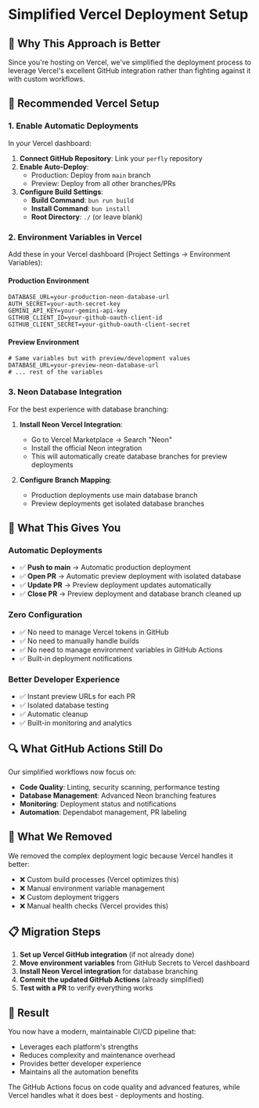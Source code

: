 # Simplified Vercel Deployment Setup

## 🚀 Why This Approach is Better

Since you're hosting on Vercel, we've simplified the deployment process to leverage Vercel's
excellent GitHub integration rather than fighting against it with custom workflows.

## 🔧 Recommended Vercel Setup

### 1. Enable Automatic Deployments

In your Vercel dashboard:

1. **Connect GitHub Repository**: Link your `perfly` repository
2. **Enable Auto-Deploy**:
   - Production: Deploy from `main` branch
   - Preview: Deploy from all other branches/PRs
3. **Configure Build Settings**:
   - **Build Command**: `bun run build`
   - **Install Command**: `bun install`
   - **Root Directory**: `./` (or leave blank)

### 2. Environment Variables in Vercel

Add these in your Vercel dashboard (Project Settings → Environment Variables):

#### Production Environment

```
DATABASE_URL=your-production-neon-database-url
AUTH_SECRET=your-auth-secret-key
GEMINI_API_KEY=your-gemini-api-key
GITHUB_CLIENT_ID=your-github-oauth-client-id
GITHUB_CLIENT_SECRET=your-github-oauth-client-secret
```

#### Preview Environment

```
# Same variables but with preview/development values
DATABASE_URL=your-preview-neon-database-url
# ... rest of the variables
```

### 3. Neon Database Integration

For the best experience with database branching:

1. **Install Neon Vercel Integration**:
   - Go to Vercel Marketplace → Search "Neon"
   - Install the official Neon integration
   - This will automatically create database branches for preview deployments

2. **Configure Branch Mapping**:
   - Production deployments use main database branch
   - Preview deployments get isolated database branches

## 🎯 What This Gives You

### Automatic Deployments

- ✅ **Push to main** → Automatic production deployment
- ✅ **Open PR** → Automatic preview deployment with isolated database
- ✅ **Update PR** → Preview deployment updates automatically
- ✅ **Close PR** → Preview deployment and database branch cleaned up

### Zero Configuration

- ✅ No need to manage Vercel tokens in GitHub
- ✅ No need to manually handle builds
- ✅ No need to manage environment variables in GitHub Actions
- ✅ Built-in deployment notifications

### Better Developer Experience

- ✅ Instant preview URLs for each PR
- ✅ Isolated database testing
- ✅ Automatic cleanup
- ✅ Built-in monitoring and analytics

## 🔍 What GitHub Actions Still Do

Our simplified workflows now focus on:

- **Code Quality**: Linting, security scanning, performance testing
- **Database Management**: Advanced Neon branching features
- **Monitoring**: Deployment status and notifications
- **Automation**: Dependabot management, PR labeling

## 🚫 What We Removed

We removed the complex deployment logic because Vercel handles it better:

- ❌ Custom build processes (Vercel optimizes this)
- ❌ Manual environment variable management
- ❌ Custom deployment triggers
- ❌ Manual health checks (Vercel provides this)

## 📋 Migration Steps

1. **Set up Vercel GitHub integration** (if not already done)
2. **Move environment variables** from GitHub Secrets to Vercel dashboard
3. **Install Neon Vercel integration** for database branching
4. **Commit the updated GitHub Actions** (already simplified)
5. **Test with a PR** to verify everything works

## 🎉 Result

You now have a modern, maintainable CI/CD pipeline that:

- Leverages each platform's strengths
- Reduces complexity and maintenance overhead
- Provides better developer experience
- Maintains all the automation benefits

The GitHub Actions focus on code quality and advanced features, while Vercel handles what it does
best - deployments and hosting.
